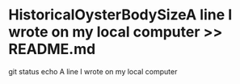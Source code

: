 # HistoricalOysterBodySizeA line I wrote on my local computer >> README.md
git status
echo A line I wrote on my local computer
